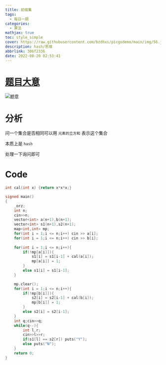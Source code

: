 ```yaml
---
title: 前缀集
tags:
  - 每日一题
categories:
  - 算法
mathjax: true
toc: style_simple
cover: https://raw.githubusercontent.com/bzdhxs/picgodemo/main/img/56.jpg
description: hash/思维
abbrlink: 306f2336
date: 2022-08-20 02:53:41
---
```


# [题目大意](https://atcoder.jp/contests/abc250/tasks/abc250_e)

![题意](https://cdn.jsdelivr.net/gh/bzdhxs/picgodemo/img/image-20220809025017793.png)



# 分析

问一个集合是否相同可以用   ``元素的立方和``  表示这个集合

本质上是 ``hash``

处理一下询问即可

# Code

```cpp
int cal(int x) {return x*x*x;}

signed main()
{
    _orz;
    int n;
    cin>>n;
    vector<int> a(n+1),b(n+1);
    vector<int> s1(n+1),s2(n+1);
    map<int,int> mp;
    for(int i = 1;i <= n;i++) cin >> a[i];
    for(int i = 1;i <= n;i++) cin >> b[i];
    
    for(int i = 1;i <= n;i++){
        if(!mp[a[i]]){
            s1[i] = s1[i-1] + cal(a[i]);
            mp[a[i]] = 1;
        }
        else s1[i] = s1[i-1];
    }

    mp.clear();
    for(int i = 1;i <= n;i++){
        if(!mp[b[i]]){
            s2[i] = s2[i-1] + cal(b[i]);
            mp[b[i]] = 1;
        }
        else s2[i] = s2[i-1];
    }    
    int q;cin>>q;
    while(q--){
        int l,r;
        cin>>l>>r;
        if(s1[l] == s2[r]) puts("Y");
        else puts("N");
    }
    return 0;
}
```

